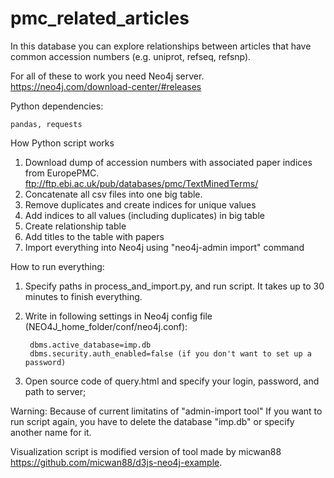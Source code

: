 # pmc_related_articles
In this database you can explore relationships between articles that have common accession numbers (e.g. uniprot, refseq, refsnp).

For all of these to work you need Neo4j server. 
	https://neo4j.com/download-center/#releases

Python dependencies: 	
	
	pandas, requests

How Python script works
1. Download dump of accession numbers with associated paper indices from EuropePMC. 
	ftp://ftp.ebi.ac.uk/pub/databases/pmc/TextMinedTerms/
2. Concatenate all csv files into one big table.
3. Remove duplicates and create indices for unique values
4. Add indices to all values (including duplicates) in big table
5. Create relationship table
6. Add titles to the table with papers
7. Import everything into Neo4j using "neo4j-admin import" command

How to run everything:

1. Specify paths in process_and_import.py, and run script. It takes up to 30 minutes to finish everything.
2. Write in following settings in Neo4j config file (NEO4J_home_folder/conf/neo4j.conf):

		dbms.active_database=imp.db
		dbms.security.auth_enabled=false (if you don't want to set up a password)
	
3. Open source code of query.html and specify your login, password, and path to server;

Warning:
Because of current limitatins of "admin-import tool" If you want to run script again, you have to delete the database "imp.db" or specify another name for it.


Visualization script is modified version of tool made by micwan88 https://github.com/micwan88/d3js-neo4j-example. 
